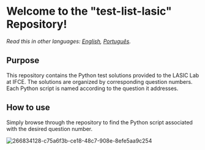 # Welcome to the "test-list-lasic" Repository!

_Read this in other languages: [English](README.en.md), [Português](README.md)._

## Purpose
This repository contains the Python test solutions provided to the LASIC Lab at IFCE. The solutions are organized by corresponding question numbers. Each Python script is named according to the question it addresses.

## How to use
Simply browse through the repository to find the Python script associated with the desired question number.

![266834128-c75a6f3b-ce18-48c7-908e-8efe5aa9c254](https://github.com/maripasa/test-list-lasic/assets/123270648/c25e0690-0630-4091-8b2b-f1e76476a96d)
